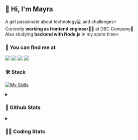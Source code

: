 ## 👋 Hi, I'm Mayra

A girl passionate about technology💻 and challenges⚡  
Currently **working as frontend engineer**👩‍💻 at DBC Company🚀  
Also studying **backend with Node.js** in my spare time🔥  

### 💬 You can find me at

<a href="https://mayra.dev" target="_blank" rel="noopener"><img src="https://img.shields.io/badge/-mayra.dev-005FED?style=flat&logo=Google-chrome&logoColor=white"/></a>
<a href="https://linkedin.com/in/mayraamaral" target="_blank" rel="noopener"><img src="https://img.shields.io/badge/-/mayraamaral-0077B5?style=flat&logo=Linkedin&logoColor=white"/></a>
<a href="mailto:mayra@mayra.dev" target="_blank" rel="noopener"><img src="https://img.shields.io/badge/-mayra@mayra.dev-D14836?style=flat&logo=Gmail&logoColor=white"/></a>
<a href="" target="_blank" rel="noopener"><img src="https://img.shields.io/badge/-mayra%230179-7289DA?style=flat&logo=Discord&logoColor=white"/></a>

### 🛠️ Stack

[![My Skills](https://skillicons.dev/icons?i=react,redux,styledcomponents,html,css,sass,js,ts,py,nodejs,git,linux,bash,figma)](https://skillicons.dev)

<details>
    <summary><h3>📌 Github Stats</h3></summary>
  <table>
      <td><img height="160em" src="https://github-readme-stats.vercel.app/api?username=mayraamaral&show_icons=true&theme=algolia&hide_border=true&hide=stars&count_private=true" alt="Readme stats"></td>
      <td><img height="160em" src="https://github-readme-stats.vercel.app/api/top-langs/?username=mayraamaral&&layout=compact&&theme=algolia&hide_border=true&langs_count=6" alt="Language stats"></td>
  </table>

  <p align="center">
    <img src="https://github-readme-streak-stats.herokuapp.com?user=mayraamaral&theme=dark&hide_border=true&date_format=j%20M%5B%20Y%5D&locale=pt-br&background=050F2C&ring=0195DD&fire=23AA7D&currStreakLabel=23AA7D" alt="Streak stats">
  </p> 
</details>

<details>
  <summary><h3>👩‍💻 Coding Stats</h3></summary>
  
  <!--START_SECTION:waka-->
![Code Time](http://img.shields.io/badge/Code%20Time-23%20hrs%2022%20mins-blue)

**🐱 My GitHub Data** 

> 📦 573.3 kB Used in GitHub's Storage 
 > 
> 🏆 116 Contributions in the Year 2023
 > 
> 🚫 Not Opted to Hire
 > 
> 📜 38 Public Repositories 
 > 
> 🔑 23 Private Repositories 
 > 
**I'm an Early 🐤** 

```text
🌞 Morning                62 commits          ███░░░░░░░░░░░░░░░░░░░░░░   10.39 % 
🌆 Daytime                237 commits         ██████████░░░░░░░░░░░░░░░   39.70 % 
🌃 Evening                245 commits         ██████████░░░░░░░░░░░░░░░   41.04 % 
🌙 Night                  53 commits          ██░░░░░░░░░░░░░░░░░░░░░░░   08.88 % 
```
📅 **I'm Most Productive on Wednesday** 

```text
Monday                   103 commits         ████░░░░░░░░░░░░░░░░░░░░░   17.25 % 
Tuesday                  99 commits          ████░░░░░░░░░░░░░░░░░░░░░   16.58 % 
Wednesday                108 commits         █████░░░░░░░░░░░░░░░░░░░░   18.09 % 
Thursday                 105 commits         ████░░░░░░░░░░░░░░░░░░░░░   17.59 % 
Friday                   64 commits          ███░░░░░░░░░░░░░░░░░░░░░░   10.72 % 
Saturday                 44 commits          ██░░░░░░░░░░░░░░░░░░░░░░░   07.37 % 
Sunday                   74 commits          ███░░░░░░░░░░░░░░░░░░░░░░   12.40 % 
```


📊 **This Week I Spent My Time On** 

```text
🕑︎ Time Zone: America/Sao_Paulo

💬 Programming Languages: 
TypeScript               20 mins             █████████████████░░░░░░░░   67.93 % 
HTML                     3 mins              ███░░░░░░░░░░░░░░░░░░░░░░   11.79 % 
JavaScript               3 mins              ███░░░░░░░░░░░░░░░░░░░░░░   11.33 % 
JSON                     2 mins              ██░░░░░░░░░░░░░░░░░░░░░░░   07.09 % 
TSConfig                 0 secs              ░░░░░░░░░░░░░░░░░░░░░░░░░   00.99 % 

🔥 Editors: 
VS Code                  30 mins             █████████████████████████   100.00 % 

🐱‍💻 Projects: 
teste                    23 mins             ████████████████████░░░░░   79.12 % 
Seas-Bank-api-main       3 mins              ███░░░░░░░░░░░░░░░░░░░░░░   10.89 % 
trucklog-main            2 mins              ██░░░░░░░░░░░░░░░░░░░░░░░   09.13 % 
task-03-v2               0 secs              ░░░░░░░░░░░░░░░░░░░░░░░░░   00.87 % 

💻 Operating System: 
Linux                    30 mins             █████████████████████████   100.00 % 
```

**I Mostly Code in JavaScript** 

```text
JavaScript               89 repos            █████████░░░░░░░░░░░░░░░░   36.18 % 
HTML                     76 repos            ████████░░░░░░░░░░░░░░░░░   30.89 % 
TypeScript               58 repos            ██████░░░░░░░░░░░░░░░░░░░   23.58 % 
CSS                      17 repos            ██░░░░░░░░░░░░░░░░░░░░░░░   06.91 % 
Shell                    2 repos             ░░░░░░░░░░░░░░░░░░░░░░░░░   00.81 % 
```




 Last Updated on 10/03/2023 18:36:34 UTC
<!--END_SECTION:waka-->

</details>

